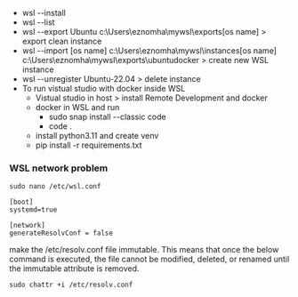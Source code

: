 * wsl --install
* wsl --list
* wsl --export Ubuntu c:\Users\eznomha\mywsl\exports\[os name] > export clean instance
* wsl --import [os name] c:\Users\eznomha\mywsl\instances\[os name] c:\Users\eznomha\mywsl\exports\ubuntudocker > create new WSL instance
* wsl --unregister Ubuntu-22.04 > delete instance
* To run vistual studio with docker inside WSL
  * Vistual studio in host > install Remote Development and docker
  * docker in WSL and run 
    * sudo snap install --classic code
    * code .
  * install python3.11 and create venv
   * pip install -r requirements.txt

### WSL network problem
```sudo nano /etc/wsl.conf```
```
[boot]
systemd=true

[network]
generateResolvConf = false
```
make the /etc/resolv.conf file immutable. This means that once the below command is executed, the file cannot be modified, deleted, or renamed until the immutable attribute is removed.

```sudo chattr +i /etc/resolv.conf```
